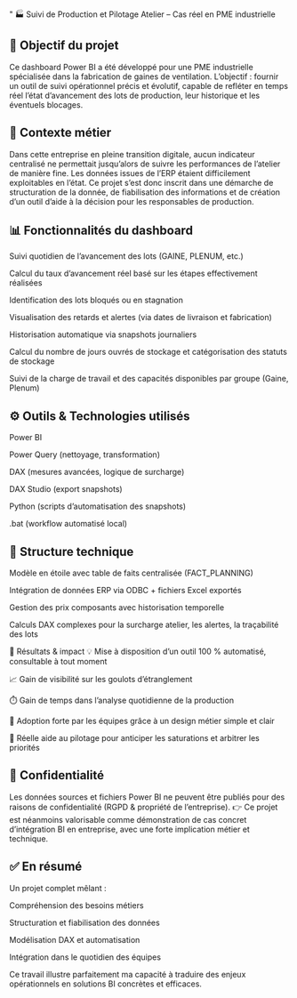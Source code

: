 " 🏭 Suivi de Production et Pilotage Atelier – Cas réel en PME industrielle

## 🎯 Objectif du projet
Ce dashboard Power BI a été développé pour une PME industrielle spécialisée dans la fabrication de gaines de ventilation. L’objectif : fournir un outil de suivi opérationnel précis et évolutif, capable de refléter en temps réel l’état d’avancement des lots de production, leur historique et les éventuels blocages.

## 🧠 Contexte métier
Dans cette entreprise en pleine transition digitale, aucun indicateur centralisé ne permettait jusqu’alors de suivre les performances de l’atelier de manière fine. Les données issues de l’ERP étaient difficilement exploitables en l’état.
Ce projet s’est donc inscrit dans une démarche de structuration de la donnée, de fiabilisation des informations et de création d’un outil d’aide à la décision pour les responsables de production.

## 📊 Fonctionnalités du dashboard
Suivi quotidien de l’avancement des lots (GAINE, PLENUM, etc.)

Calcul du taux d’avancement réel basé sur les étapes effectivement réalisées

Identification des lots bloqués ou en stagnation

Visualisation des retards et alertes (via dates de livraison et fabrication)

Historisation automatique via snapshots journaliers

Calcul du nombre de jours ouvrés de stockage et catégorisation des statuts de stockage

Suivi de la charge de travail et des capacités disponibles par groupe (Gaine, Plenum)

## ⚙️ Outils & Technologies utilisés
Power BI

Power Query (nettoyage, transformation)

DAX (mesures avancées, logique de surcharge)

DAX Studio (export snapshots)

Python (scripts d’automatisation des snapshots)

.bat (workflow automatisé local)

## 🧩 Structure technique
Modèle en étoile avec table de faits centralisée (FACT_PLANNING)

Intégration de données ERP via ODBC + fichiers Excel exportés

Gestion des prix composants avec historisation temporelle

Calculs DAX complexes pour la surcharge atelier, les alertes, la traçabilité des lots

🚀 Résultats & impact
💡 Mise à disposition d’un outil 100 % automatisé, consultable à tout moment

📈 Gain de visibilité sur les goulots d’étranglement

⏱️ Gain de temps dans l’analyse quotidienne de la production

🤝 Adoption forte par les équipes grâce à un design métier simple et clair

🧠 Réelle aide au pilotage pour anticiper les saturations et arbitrer les priorités

## 📁 Confidentialité
Les données sources et fichiers Power BI ne peuvent être publiés pour des raisons de confidentialité (RGPD & propriété de l’entreprise).
👉 Ce projet est néanmoins valorisable comme démonstration de cas concret d’intégration BI en entreprise, avec une forte implication métier et technique.

## ✅ En résumé
Un projet complet mêlant :

Compréhension des besoins métiers

Structuration et fiabilisation des données

Modélisation DAX et automatisation

Intégration dans le quotidien des équipes

Ce travail illustre parfaitement ma capacité à traduire des enjeux opérationnels en solutions BI concrètes et efficaces.
